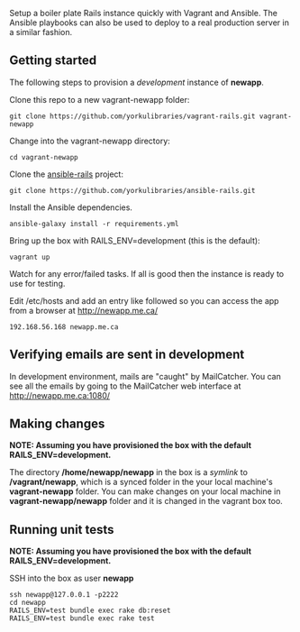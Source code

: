 Setup a boiler plate Rails instance quickly with Vagrant and Ansible. The Ansible playbooks can also be used to deploy to a real production server in a similar fashion.


## Getting started

The following steps to provision a *development* instance of **newapp**.  

Clone this repo to a new vagrant-newapp folder:
```
git clone https://github.com/yorkulibraries/vagrant-rails.git vagrant-newapp
```

Change into the vagrant-newapp directory:
```
cd vagrant-newapp
```

Clone the [ansible-rails](https://github.com/yorkulibraries/ansible-rails) project:
```
git clone https://github.com/yorkulibraries/ansible-rails.git
```

Install the Ansible dependencies.

```
ansible-galaxy install -r requirements.yml
```

Bring up the box with RAILS_ENV=development (this is the default):

```
vagrant up
```

Watch for any error/failed tasks. If all is good then the instance is ready to use for testing.


Edit /etc/hosts and add an entry like followed so you can access the app from a browser at http://newapp.me.ca/

```
192.168.56.168 newapp.me.ca
```

## Verifying emails are sent in development

In development environment, mails are "caught" by MailCatcher. You can see all the emails by going to the MailCatcher web interface at http://newapp.me.ca:1080/


## Making changes

**NOTE: Assuming you have provisioned the box with the default RAILS_ENV=development.**

The directory **/home/newapp/newapp** in the box is a *symlink* to **/vagrant/newapp**, which is a synced folder in the your local machine's **vagrant-newapp** folder.
You can make changes on your local machine in **vagrant-newapp/newapp** folder and it is changed in the vagrant box too. 

## Running unit tests

**NOTE: Assuming you have provisioned the box with the default RAILS_ENV=development.**

SSH into the box as user **newapp**
```
ssh newapp@127.0.0.1 -p2222
cd newapp
RAILS_ENV=test bundle exec rake db:reset
RAILS_ENV=test bundle exec rake test
```
